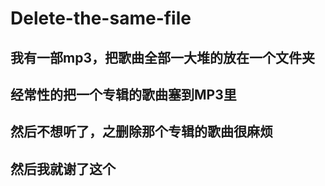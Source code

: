 # Delete-the-same-file
## 我有一部mp3，把歌曲全部一大堆的放在一个文件夹
## 经常性的把一个专辑的歌曲塞到MP3里
## 然后不想听了，之删除那个专辑的歌曲很麻烦
## 然后我就谢了这个
